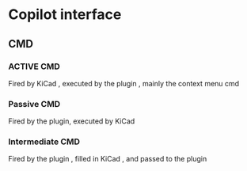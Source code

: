 # Copilot interface

## CMD


### ACTIVE CMD

Fired by KiCad , executed by the plugin , mainly the context menu cmd

### Passive CMD

Fired by the plugin, executed by KiCad

### Intermediate CMD

Fired by the plugin , filled in KiCad , and passed to the plugin
